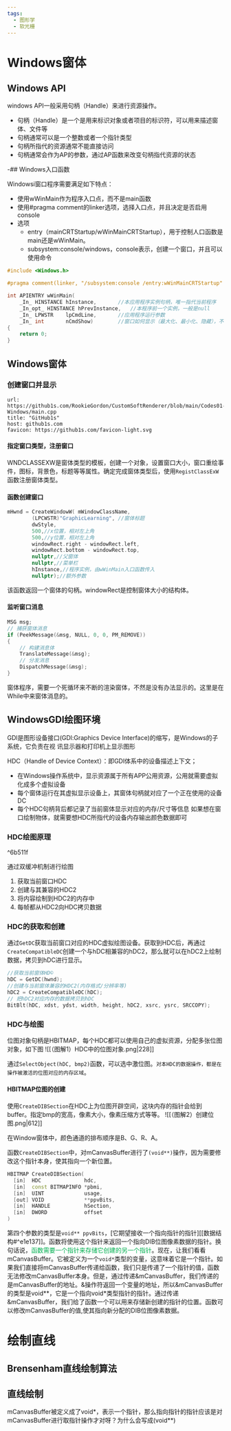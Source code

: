 ```yaml
---
tags:
  - 图形学
  - 软光栅
---
```

# Windows窗体

## Windows API

windows API一般采用句柄（Handle）来进行资源操作。
- 句柄（Handle）是一个是用来标识对象或者项目的标识符，可以用来描述窗体、文件等
- 句柄通常可以是一个整数或者一个指针类型
- 句柄所指代的资源通常不能直接访问
- 句柄通常会作为AP的参数，通过AP函数来改变句柄指代资源的状态

-## Windows入口函数

Windowsi窗口程序需要满足如下特点：
- 使用wWinMain作为程序入口点，而不是main函数
- 使用#pragma comment的linker选项，选择入口点，并且决定是否启用console
- 选项
	- entry（mainCRTStartup/wWinMainCRTStartup），用于控制人口函数是main还是wWinMain。
	- subsystem:console/windows，console表示，创建一个窗口，并且可以使用命令

```Cpp
#include <Windows.h>

#pragma comment(linker, "/subsystem:console /entry:wWinMainCRTStartup" )

int APIENTRY wWinMain(
	_In_ HINSTANCE hInstance,		//本应用程序实例句柄，唯一指代当前程序
	_In_opt_ HINSTANCE hPrevInstance,	//本程序前一个实例，一般是null
	_In_ LPWSTR    lpCmdLine,		//应用程序运行参数
	_In_ int       nCmdShow)		//窗口如何显示（最大化、最小化、隐藏），不需理会
{
	return 0;
}
```

## Windows窗体

### 创建窗口并显示

```cardlink
url: https://github1s.com/RookieGordon/CustomSoftRenderer/blob/main/Codes01-Windows/main.cpp
title: "GitHub1s"
host: github1s.com
favicon: https://github1s.com/favicon-light.svg
```
#### 指定窗口类型，注册窗口

WNDCLASSEXW是窗体类型的模板，创建一个对象，设置窗口大小，窗口重绘事件，图标，背景色，标题等等属性。确定完成窗体类型后，使用`RegistClassExW`函数注册窗体类型。

#### 函数创建窗口

```Cpp
mHwnd = CreateWindowW( mWindowClassName,
        (LPCWSTR)"GraphicLearning", //窗体标题
        dwStyle,
        500,//x位置，相对左上角
        500,//y位置，相对左上角
        windowRect.right - windowRect.left,
        windowRect.bottom - windowRect.top,
        nullptr,//父窗体
        nullptr,//菜单栏
        hInstance,//程序实例，由wWinMain入口函数传入
        nullptr);//额外参数
```
该函数返回一个窗体的句柄。windowRect是控制窗体大小的结构体。

#### 监听窗口消息

```Cpp
MSG msg;
// 捕获窗体消息
if (PeekMessage(&msg, NULL, 0, 0, PM_REMOVE))
{
	// 构建消息体
	TranslateMessage(&msg);
	// 分发消息
	DispatchMessage(&msg);
}
```
窗体程序，需要一个死循环来不断的渲染窗体，不然是没有办法显示的。这里是在While中来窗体消息的。

## WindowsGDI绘图环境

GDl是图形设备接口(GDl:Graphics Device Interface)的缩写，是Windows的子系统，它负责在视
讯显示器和打印机上显示图形

HDC（Handle of Device Context）：即GDI体系中的设备描述上下文；
- 在Windows操作系统中，显示资源属于所有APP公用资源，公用就需要虚拟化成多个虚拟设备
- 每个窗体运行在其虚拟显示设备上，其窗体句柄就对应了一个正在使用的设备DC
- 每个HDC句柄背后都记录了当前窗体显示对应的内存/尺寸等信息
如果想在窗口绘制物体，就需要想HDC所指代的设备内存输出颜色数据即可

### HDC绘图原理

^6b511f

通过双缓冲机制进行绘图
1. 获取当前窗口HDC
2. 创建与其兼容的HDC2
3. 将内容绘制到HDC2的内存中
4. 每帧都从HDC2向HDC拷贝数据

### HDC的获取和创建

通过`GetDC`获取当前窗口对应的HDC虚拟绘图设备。获取到HDC后，再通过`CreateCompatibleDC`创建一个与hDC相兼容的hDC2，那么就可以在hDC2上绘制数据，拷贝到hDC进行显示。

```Cpp
//获取当前窗体HD©
hDC = GetDC(hwnd);
//创建与当前窗体兼容的HDC2(内存格式/分辨率等)
hDC2 = CreateCompatibleDC(hDC);
// 把hDC2对应内存的数据拷贝到hDC
BitBlt(hDC, xdst, ydst, width, height, hDC2, xsrc, ysrc, SRCCOPY);
```

### HDC与绘图

位图对象句柄是HBITMAP，每个HDC都可以使用自己的虚拟资源，分配多张位图对象，如下图
![[（图解1）HDC中的位图对象.png|228]]

通过`SelectObject(hDC, bmp2)`函数，可以选中激位图。`对本HDC的数据操作，都是在操作被激活的位图对应的内存区域`。

#### HBITMAP位图的创建

使用`CreateDIBSection`在HDC上为位图开辟空间，这块内存的指针会给到buffer。指定bmp的宽高，像素大小，像素压缩方式等等。
![[（图解2）创建位图.png|612]]

在Window窗体中，颜色通道的排布顺序是B、G、R、A。

函数`CreateDIBSection`中，对mCanvasBuffer进行了`(void**)`操作，因为需要修改这个指针本身，使其指向一个新位置。
```Cpp
HBITMAP CreateDIBSection(
  [in]  HDC              hdc,
  [in]  const BITMAPINFO *pbmi,
  [in]  UINT             usage,
  [out] VOID             **ppvBits,
  [in]  HANDLE           hSection,
  [in]  DWORD            offset
)
```
第四个参数的类型是`void** ppvBits`，[它期望接收一个指向指针的指针][[数据结构#^e1e137]]。函数将使用这个指针来返回一个指向DIB位图像素数据的指针。换句话说，<font color="#00b050">函数需要一个指针来存储它创建的另一个指针</font>。现在，让我们看看mCanvasBuffer。它被定义为一个`void*`类型的变量，这意味着它是一个指针。如果我们直接将mCanvasBuffer传递给函数，我们只是传递了一个指针的值，函数无法修改mCanvasBuffer本身。但是，通过传递&mCanvasBuffer，我们传递的是mCanvasBuffer的地址。&操作符返回一个变量的地址，所以&mCanvasBuffer的类型是void**，它是一个指向void\*类型指针的指针。通过传递&mCanvasBuffer，我们给了函数一个可以用来存储新创建的指针的位置。函数可以修改mCanvasBuffer的值,使其指向新分配的DIB位图像素数据。
# 绘制直线

## Brensenham直线绘制算法

## 直线绘制

mCanvasBuffer被定义成了void*，表示一个指针，那么指向指针的指针应该是对mCanvasBuffer进行取指针操作才对呀？为什么会写成(void**)